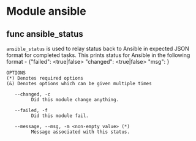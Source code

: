 # Module ansible


## func ansible_status

`ansible_status` is used to relay status back to Ansible in expected JSON format for completed tasks.
This prints status for Ansible in the following format -
{"failed": <true|false> "changed": <true|false> "msg": <user provided message>}

```Groff
OPTIONS
(*) Denotes required options
(&) Denotes options which can be given multiple times

   --changed, -c
         Did this module change anything.

   --failed, -f
         Did this module fail.

   --message, --msg, -m <non-empty value> (*)
         Message associated with this status.

```
